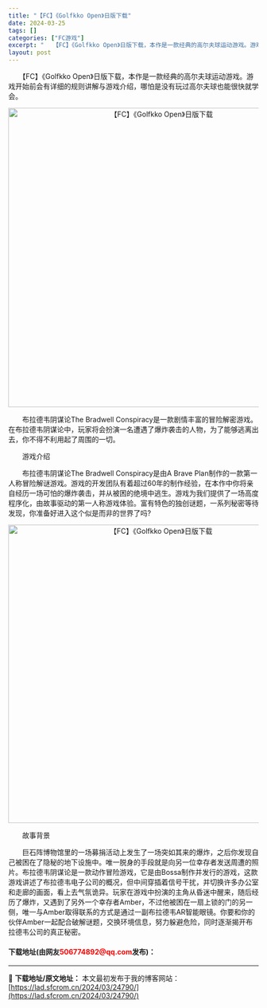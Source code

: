 ```yaml
---
title: "【FC】《Golfkko Open》日版下载"
date: 2024-03-25
tags: []
categories: ["FC游戏"]
excerpt: "　　【FC】《Golfkko Open》日版下载，本作是一款经典的高尔夫球运动游戏。游戏开始前会有详细的规则讲解与游戏介绍，哪怕是没有玩过高尔夫球也能很快就学会。 　　布拉德韦阴谋论The Bradwell Conspiracy是一款剧情丰富的冒险解密游戏。在布拉德韦阴谋论中，玩家将会扮演一名遭遇了&hellip;"
layout: post
---
```


 <p>　　【FC】《Golfkko Open》日版下载，本作是一款经典的高尔夫球运动游戏。游戏开始前会有详细的规则讲解与游戏介绍，哪怕是没有玩过高尔夫球也能很快就学会。</p> <p align="center"><img align="" border="0" src="https://lad.sfcrom.cn/wp-content/uploads/2024/03/20240325_66019208528a6.png" width="601" alt="【FC】《Golfkko Open》日版下载" /></p> <p>　　布拉德韦阴谋论The Bradwell Conspiracy是一款剧情丰富的冒险解密游戏。在布拉德韦阴谋论中，玩家将会扮演一名遭遇了爆炸袭击的人物，为了能够逃离出去，你不得不利用起了周围的一切。</p> <p>　　游戏介绍</p> <p>　　布拉德韦阴谋论The Bradwell Conspiracy是由A Brave Plan制作的一款第一人称冒险解谜游戏。游戏的开发团队有着超过60年的制作经验，在本作中你将亲自经历一场可怕的爆炸袭击，并从被困的绝境中逃生。游戏为我们提供了一场高度程序化，由故事驱动的第一人称游戏体验。富有特色的独创谜题，一系列秘密等待发现，你准备好进入这个似是而非的世界了吗?</p> <p align="center"><img align="" border="0" src="https://lad.sfcrom.cn/wp-content/uploads/2024/03/20240325_66019209821ff.png" width="599" alt="【FC】《Golfkko Open》日版下载" /></p> <p>　　故事背景</p> <p>　　巨石阵博物馆里的一场募捐活动上发生了一场突如其来的爆炸，之后你发现自己被困在了隐秘的地下设施中。唯一脱身的手段就是向另一位幸存者发送周遭的照片。布拉德韦阴谋论是一款动作冒险游戏，它是由Bossa制作并发行的游戏，这款游戏讲述了布拉德韦电子公司的概况，但中间穿插着信号干扰，并切换许多办公室和走廊的画面，看上去气氛诡异。玩家在游戏中扮演的主角从昏迷中醒来，随后经历了爆炸，又遇到了另外一个幸存者Amber，不过他被困在一扇上锁的门的另一侧，唯一与Amber取得联系的方式是通过一副布拉德韦AR智能眼镜。你要和你的伙伴Amber一起配合破解谜题，交换环境信息，努力躲避危险，同时逐渐揭开布拉德韦公司的真正秘密。</p> <p><h4>下载地址(由网友<font color="red">506774892@qq.com</font>发布)：</h4></p> 

---
📖 **下载地址/原文地址：** 本文最初发布于我的博客网站：[https://lad.sfcrom.cn/2024/03/24790/](https://lad.sfcrom.cn/2024/03/24790/)
